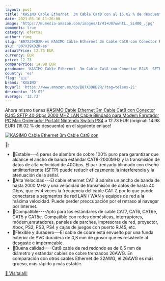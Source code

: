 ```yaml
---
layout: post
title: 'KASIMO Cable Ethernet  3m Cable Cat8 con al 15.02 % de descuento'
date: 2021-03-16 11:26:00
image: 'https://m.media-amazon.com/images/I/41+U87wwhtL._SL400_.jpg'
comments: true
category: ofertas
author: ring
slug: 'B07X39KD2R-es KASIMO Cable Ethernet 3m Cable Cat8 con Conector RJ45 SFTP...'
sku: 'B07X39KD2R-es'
actualPrice: 12.73 EUR
currency: EUR
price: 12.73
comparePrice: 14.98 EUR
prodname: 'KASIMO Cable Ethernet  3m Cable Cat8 con Conector RJ45  SFTP  40 Gbps  2000 MHZ  LAN Cable Blindado  para Módem  Enrutador  PC  Mac  Ordenador Portátil  Nintendo Switch  PS4'
country: 'es'
flag: '🇪🇸'
brand: 'KASIMO'
buyurl: 'https://www.amazon.es/dp/B07X39KD2R/?tag=tolees-21'
descuento: '15.02'
average: '12.73'
---
```


Ahora mismo tienes [KASIMO Cable Ethernet  3m Cable Cat8 con Conector RJ45  SFTP  40 Gbps  2000 MHZ  LAN Cable Blindado  para Módem  Enrutador  PC  Mac  Ordenador Portátil  Nintendo Switch  PS4](https://www.amazon.es/dp/B07X39KD2R/?tag=tolees-21) a 12.73 EUR (original: 14.98 EUR) (15.02 %  de descuento) en el siguiente enlace!

[![KASIMO Cable Ethernet  3m Cable Cat8 con](https://m.media-amazon.com/images/I/41+U87wwhtL._SL400_.jpg)](https://www.amazon.es/dp/B07X39KD2R/?tag=tolees-21)

🔎:

- 🚀Estable---4 pares de alambre de cobre 100% puro para garantizar que alcance el ancho de banda estándar CAT8-2000MHz y la transmisión de datos de alta velocidad de 40Gbps. El par trenzado blindado con diseño antiinterferente (SFTP) puede reducir eficazmente la interferencia y la atenuación de la señal.
- 🚀Alta Velocidad---El cable ethernet CAT 8 admite un ancho de banda de hasta 2000 MHz y una velocidad de transmisión de datos de hasta 40 Gbps, que es 4 veces la frecuencia del cable CAT 7, por lo que puede conectarse a segmentos de red LAN / WAN y equipos de red a la máxima velocidad. Puede perder preocupación por el retraso al navegar por Internet.
- 🚀Compatible----Apto para los estándares de cable CAT7, CAT6, CAT6e, CAT5 y CAT5e. Compatible con redes domésticas, interruptores, módem,enrutadores, paneles de parches, impresoras de red, proyector, Xbox, PS2, PS3, PS4 y cajas de juegos con puerto RJ45, etc.
- 🚀Flexible y duradero---El cable de cobre está envuelto por una funda exterior de PVC duradera de 0,8 mm de grosor que es resistente al desgaste e impermeable.
- 🚀Buena calidad----Cat8 cable de red redondo es de 6,5 mm de diámetro y estándar cables de cobre trenzados 26AWG. En comparación con otros cables Ethernet de 32AWG, el 26AWG es más grueso, más rápido y más estable.

[🛒 Visítala!!!](https://www.amazon.es/dp/B07X39KD2R/?tag=tolees-21)
